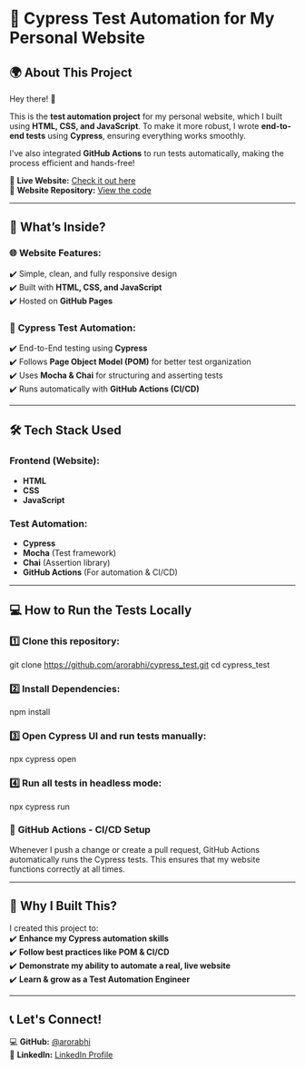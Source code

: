 # 🚀 Cypress Test Automation for My Personal Website  

## 🌍 About This Project  

Hey there! 👋  

This is the **test automation project** for my personal website, which I built using **HTML, CSS, and JavaScript**. To make it more robust, I wrote **end-to-end tests** using **Cypress**, ensuring everything works smoothly.  

I've also integrated **GitHub Actions** to run tests automatically, making the process efficient and hands-free!  

🔗 **Live Website:** [Check it out here](https://arorabhi.github.io/test-site/)  
🔗 **Website Repository:** [View the code](https://github.com/arorabhi/test-site)  

---

## 🚀 What’s Inside?  

### 🌐 **Website Features:**  
✔️ Simple, clean, and fully responsive design  
✔️ Built with **HTML, CSS, and JavaScript**  
✔️ Hosted on **GitHub Pages**  

### 🤖 **Cypress Test Automation:**  
✔️ End-to-End testing using **Cypress**  
✔️ Follows **Page Object Model (POM)** for better test organization  
✔️ Uses **Mocha & Chai** for structuring and asserting tests  
✔️ Runs automatically with **GitHub Actions (CI/CD)**  

---

## 🛠️ **Tech Stack Used**  

### **Frontend (Website):**  
- **HTML**  
- **CSS**  
- **JavaScript**  

### **Test Automation:**  
- **Cypress**  
- **Mocha** (Test framework)  
- **Chai** (Assertion library)  
- **GitHub Actions** (For automation & CI/CD)  

---

## 💻 **How to Run the Tests Locally**  

### 1️⃣ Clone this repository:
git clone https://github.com/arorabhi/cypress_test.git
cd cypress_test

### 2️⃣ Install Dependencies:
npm install

### 3️⃣ Open Cypress UI and run tests manually:
npx cypress open

### 4️⃣ Run all tests in headless mode:
npx cypress run

### 🔄 **GitHub Actions - CI/CD Setup** 
Whenever I push a change or create a pull request, GitHub Actions automatically runs the Cypress tests. This ensures that my website functions correctly at all times.

---

## 🎯 Why I Built This?  

I created this project to:  
✔️ **Enhance my Cypress automation skills**  
✔️ **Follow best practices like POM & CI/CD**  
✔️ **Demonstrate my ability to automate a real, live website**  
✔️ **Learn & grow as a Test Automation Engineer**  

---

## 📞 Let's Connect!  

💻 **GitHub:** [@arorabhi](https://github.com/arorabhi)  
💼 **LinkedIn:** [LinkedIn Profile](https://www.linkedin.com/in/abhishek-arora9)  